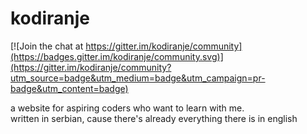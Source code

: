 # kodiranje

[![Join the chat at https://gitter.im/kodiranje/community](https://badges.gitter.im/kodiranje/community.svg)](https://gitter.im/kodiranje/community?utm_source=badge&utm_medium=badge&utm_campaign=pr-badge&utm_content=badge)

a website for aspiring coders who want to learn with me.  
written in serbian, cause there's already everything there is in english

